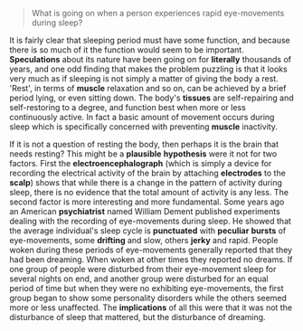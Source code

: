 > What is going on when a person experiences rapid eye-movements during sleep?



It is fairly clear that sleeping period must have some function, and because there is so much of it the function would seem to be important. **Speculations** about its nature have been going on for **literally** thousands of years, and one odd finding that makes the problem puzzling is that it looks very much as if sleeping is not simply a matter of giving the body a rest. 'Rest', in terms of **muscle** relaxation and so on, can be achieved by a brief period lying, or even sitting down. The body's **tissues** are self-repairing and self-restoring to a degree, and function best when more or less continuously active. In fact a basic amount of movement occurs during sleep which is specifically concerned with preventing **muscle** inactivity.



If it is not a question of resting the body, then perhaps it is the brain that needs resting? This might be a **plausible** **hypothesis** were it not for two factors. First the **electroencephalograph** (which is simply a device for recording the electrical activity of the brain by attaching **electrodes** to the **scalp**) shows that while there is a change in the pattern of activity during sleep, there is no evidence that the total amount of activity is any less. The second factor is more interesting and more fundamental. Some years ago an American **psychiatrist** named William Dement published experiments dealing with the recording of eye-movements during sleep. He showed that the average individual's sleep cycle is **punctuated** with **peculiar** **bursts** of eye-movements, some **drifting** and slow, others **jerky** and rapid. People woken during these periods of eye-movements generally reported that they had been dreaming. When woken at other times they reported no dreams. If one group of people were disturbed from their eye-movement sleep for several nights on end, and another group were disturbed for an equal period of time but when they were no exhibiting eye-movements, the first group began to show some personality disorders while the others seemed more or less unaffected. The **implications** of all this were that it was not the disturbance of sleep that mattered, but the disturbance of dreaming.